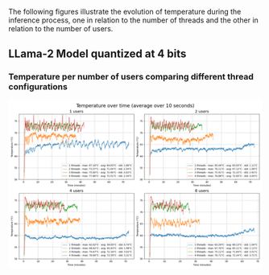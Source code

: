 The following figures illustrate the evolution of temperature during the inference process, one in relation to the number of threads and the other in relation to the number of users.

LLama-2 Model quantized at 4 bits
---------------------------------

### Temperature per number of users comparing different thread configurations

![temperature 1](2.Measurements/images/temp_img1.png)

